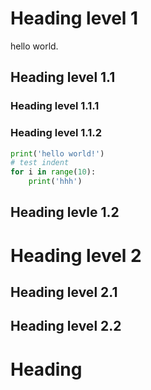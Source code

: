 # Heading level 1

hello world.

## Heading level 1.1

### Heading level 1.1.1

### Heading level 1.1.2

```python
print('hello world!')
# test indent
for i in range(10):
    print('hhh')
```

## Heading levle 1.2

# Heading level 2

## Heading level 2.1 

## Heading level 2.2

# Heading